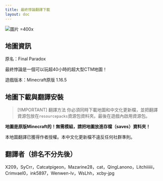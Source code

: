```yaml
---
title: 最終悖論翻譯下載
layout: doc
---
```


![圖片 =400x](/imgs/maps/final.jpg)

## 地圖資訊

原名：Final Paradox

最終悖論是一個可以玩超40小時的超大型CTM地圖！

遊戲版本：Minecraft原版 1.16.5

<DownloadLinks :methods="[
  { id: 'mediafire', text: '下載地圖', icon: '/imgs/svg/mediafire.svg', link: 'https://www.mediafire.com/file/l6el23bvw6mrye1/Final_Paradox_v1.0.18.zip/file' },
  { id: 'mapdl', text: '下載翻譯', icon: '/imgs/svg/lanzou.svg', link: 'https://vmhanhuazu.lanzouy.com/s/fp-vmct-cn' },
  { id: 'lazy', text: '懶漢下載', icon: '/imgs/lazydl.png', link: 'https://vmhanhuazu.lanzouy.com/s/fp-vmct-cn' }
]" />

## 地圖下載與翻譯安裝

> [!IMPORTANT] 翻譯方法
> 你必須同時下載地圖和中文化更新檔，並把翻譯資源包放在`resourcepacks`資源包資料夾。最後在遊戲內啟用資源包。

**地圖是原版Minecraft的！無需模組，請把地圖放進存檔（saves）資料夾！**

本地圖翻譯已獲得作者授權。本中文化更新檔不違反任何社群準則。

## 翻譯者（排名不分先後）

X209，SyCrr，Catcatpigeon，Mazarine28，cat，QingLanono，Litchiiiiii，Crimvael0，ink5897，Wenwen-lv，WsLhh，xcby-jpg

<DocSupport />
